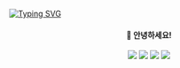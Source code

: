 [![Typing SVG](https://readme-typing-svg.herokuapp.com?font=Square+Peg&size=50&color=64686C&center=true&multiline=true&width=1200&height=200&lines=Hi+Heimerrr+Git+stargram;Nice+meet+you)](https://git.io/typing-svg)


 <div align=center>
 
 #### 🙌 안녕하세요! 

</div>

<div align = center>
 <img src="https://img.shields.io/badge/TypeScript-3178C6?style=flat&logo=TypeScript&logoColor=white"/>
 <img src="https://img.shields.io/badge/.NET-512BD4?style=flat&logo=.NET&logoColor=white"/>
 <img src="https://img.shields.io/badge/Python-3376AB?style=flat&logo=Python&logoColor=white"/>
 <img src="https://img.shields.io/badge/C-A8B9CC?style=flat&logo=C&logoColor=white"/>
</div>

